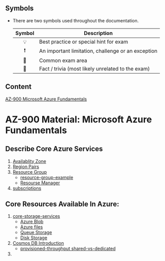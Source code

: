## Symbols

- There are two symbols used throughout the documentation.

  | Symbol | Description |
  |:------:|-------------|
  | 💡 | Best practice or special hint for exam |
  | ❗ | An important limitation, challenge or an exception |
  | 📝 | Common exam area |
  | 🤗 | Fact / trivia (most likely unrelated to the exam) |


## Content

<!-- no toc -->
[AZ-900 Microsoft Azure Fundamentals]()
# AZ-900 Material: Microsoft Azure Fundamentals
## Describe Core Azure Services
1. [Availablity Zone](https://github.com/MeSabya/AzureLearning/tree/main/AZ-900/CoreAzureArchComponents#azure-availability-zones)
2. [Region Pairs](https://github.com/MeSabya/AzureLearning/tree/main/AZ-900/CoreAzureArchComponents#azure-region-pairs)
3. [Resource Group](https://github.com/MeSabya/AzureLearning/tree/main/AZ-900/CoreAzureArchComponents#azure-resource-groups)
   - [resource-group-example](https://github.com/MeSabya/AzureLearning/tree/main/AZ-900/CoreAzureArchComponents#azure-resource-group-example)
   - [Resourse Manager](https://github.com/MeSabya/AzureLearning/tree/main/AZ-900/CoreAzureArchComponents#azure-resource-manager)
4. [subscriptions](https://github.com/MeSabya/AzureLearning/tree/main/AZ-900/CoreAzureArchComponents#azure-subscriptions)

## Core Resources Available In Azure:
1. [core-storage-services](https://github.com/MeSabya/AzureLearning/blob/main/AZ-900/CoreResourcesAvailableInAzure/CoreStorageServices.md#core-storage-services)
   - [Azure Blob](https://github.com/MeSabya/AzureLearning/blob/main/AZ-900/CoreResourcesAvailableInAzure/CoreStorageServices.md#azure-blob)
   - [Azure files](https://github.com/MeSabya/AzureLearning/blob/main/AZ-900/CoreResourcesAvailableInAzure/CoreStorageServices.md#azure-files)
   - [Queue Storage](https://github.com/MeSabya/AzureLearning/blob/main/AZ-900/CoreResourcesAvailableInAzure/CoreStorageServices.md#queue-storage)
   - [Disk Storage](https://github.com/MeSabya/AzureLearning/blob/main/AZ-900/CoreResourcesAvailableInAzure/CoreStorageServices.md#disk-storage)
2. [Cosmos DB Introduction](https://github.com/MeSabya/AzureLearning/blob/main/AZ-900/CoreResourcesAvailableInAzure/CosmosDB.md#three-pillars-account-database-container)
   - [provisioned-throughput shared-vs-dedicated](https://github.com/MeSabya/AzureLearning/blob/main/AZ-900/CoreResourcesAvailableInAzure/CosmosDB.md#provisioned-throughput-shared-vs-dedicated)
3.  
